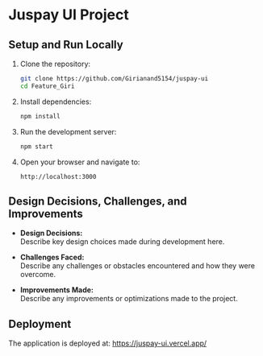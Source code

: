 # Juspay UI Project

## Setup and Run Locally

1. Clone the repository:
   ```bash
   git clone https://github.com/Girianand5154/juspay-ui
   cd Feature_Giri
   ```

2. Install dependencies:
   ```bash
   npm install
   ```

3. Run the development server:
   ```bash
   npm start
   ```

4. Open your browser and navigate to:
   ```
   http://localhost:3000
   ```

## Design Decisions, Challenges, and Improvements

- **Design Decisions:**  
  Describe key design choices made during development here.

- **Challenges Faced:**  
  Describe any challenges or obstacles encountered and how they were overcome.

- **Improvements Made:**  
  Describe any improvements or optimizations made to the project.

## Deployment

The application is deployed at: https://juspay-ui.vercel.app/
